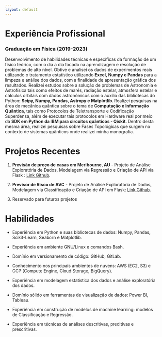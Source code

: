 ```yaml
---
layout: default
---
```


# Experiência Profissional

### **Graduação em Física (2019-2023)**
Desenvolvimento de habilidades técnicas e específicas da formação de um físico teórico, com o dia a dia focado na aprendizagem e resolução de problemas de alto nível. Obtive e analisei os dados de experimentos reais utilizando o tratamento estatístico utilizando **Excel, Numpy e Pandas** para a limpeza e análise dos dados, com a finalidade de apresentação gráfica dos resultados. Realizei estudos sobre a solução de problemas de Astronomia e Astrofísica tais como efeitos de marés, radiação estelar, atmosfera estelar e cálculos orbitais com dados astronômicos com o auxílio das bibliotecas do Python: **Scipy, Numpy, Pandas, Astropy e Matplotlib**. Realizei pesquisas na área de mecânica quântica sobre o tema de **Computação e Informação Quântica**, tais como Protocolos de Teletransporte e Codificação Superdensa, além de executar tais protocolos em Hardware real por meio da **SDK em Python da IBM para circuitos quânticos - Qiskit**. Dentro desta mesma área, realizei pesquisas sobre Fases Topológicas que surgem no contexto de sistemas quânticos onde realizei minha monografia.


# Projetos Recentes

1. **Previsão de preço de casas em Merlbourne, AU** - Projeto de Análise Exploratória de Dados, Modelagem via Regressão e Criação de API via Flask : [Link Github](https://github.com/Jdss026/MelborneProject).


2. **Previsor de Risco de AVC** - Projeto de Análise Exploratória de Dados, Modelagem via Classificação e Criação de API em Flask: [Link Github](https://github.com/Jdss026/stroke-classifier).


3. Reservado para futuros projetos


# Habilidades
  - Experiência em Python e suas bibliotecas de dados: Numpy, Pandas, Scikit-Learn, Seaborn e Matplotlib.

  - Experiência em ambiente GNU/Linux e comandos Bash.

  - Domínio em versionamento de código: GitHub, GitLab.
 
  - Conhecimento nos principais ambientes de nuvens: AWS (EC2, S3) e GCP (Compute Engine, Cloud Storage, BigQuery).

  - Experiência em modelagem estatística dos dados e análise exploratória dos dados.
 
  - Domínio sólido em ferramentas de visualização 
 de dados: Power BI, Tableau.
  
  - Experiência em construção de modelos de machine learning: modelos de Classificação e Regressão.

 
  - Experiência em técnicas de análises descritivas, preditivas e prescritivas.
